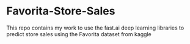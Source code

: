 # Favorita-Store-Sales
This repo contains my work to use the fast.ai deep learning libraries to predict store sales using the Favorita dataset from kaggle

